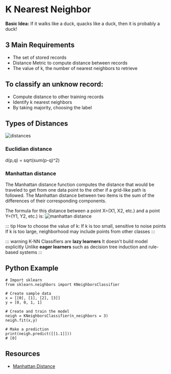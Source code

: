 # K Nearest Neighbor

**Basic Idea:** If it walks like a duck, quacks like a duck, then it is probably a duck!

## 3 Main Requirements

- The set of stored records
- Distance Metric to compute distance between records
- The value of k, the number of nearest neighbors to retrieve


## To classify an unknow record:
- Compute distance to other training records
- Identify k nearest neighbors
- By taking majority, choosing the label


## Types of Distances

![distances](http://www.improvedoutcomes.com/docs/WebSiteDocs/image/diagram_euclidean_manhattan_distance_metrics.gif)

### Euclidian distance
d(p,q) = sqrt(sum(p-q)^2)

### Manhattan distance
The Manhattan distance function computes the distance that would be traveled to get from one data point to the other if a grid-like path is followed. The Manhattan distance between two items is the sum of the differences of their corresponding components.

The formula for this distance between a point X=(X1, X2, etc.) and a point Y=(Y1, Y2, etc.) is:
![manhattan distance](http://www.improvedoutcomes.com/docs/WebSiteDocs/image/diagram_manhattan_distance_metric.gif)


::: tip
How to choose the value of k:
If k is too small, sensitive to noise points
If k is too large, neighborhood may include points from other classes
:::

::: warning
K-NN Classifiers are **lazy learners**
It doesn't build model explicitly
Unlike **eager learners** such as decision tree induction and rule-based systems
:::


## Python Example
```
# Import sklearn
from sklearn.neighbors import KNeighborsClassifier

# Create sample data
x = [[0], [1], [2], [3]]
y = [0, 0, 1, 1]

# Create and train the model
neigh = KNeighborsClassifier(n_neighbors = 3)
neigh.fit(x,y)

# Make a prediction
print(neigh.predict([[1.1]]))
# [0]
```

## Resources
- [Manhattan Distance](http://www.improvedoutcomes.com/docs/WebSiteDocs/Clustering/Clustering_Parameters/Manhattan_Distance_Metric.htm)
